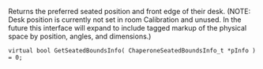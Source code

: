 Returns the preferred seated position and front edge of their desk. (NOTE: Desk position is currently not set in room Calibration and unused. In the future this interface will expand to include tagged markup of the physical space by position, angles, and dimensions.)

	virtual bool GetSeatedBoundsInfo( ChaperoneSeatedBoundsInfo_t *pInfo ) = 0;